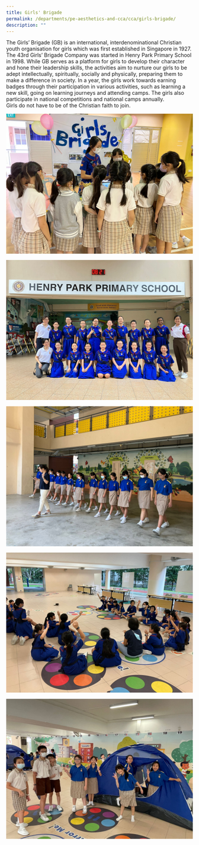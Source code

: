 ```yaml
---
title: Girls' Brigade
permalink: /departments/pe-aesthetics-and-cca/cca/girls-brigade/
description: ""
---
```

The Girls’ Brigade (GB) is an international, interdenominational Christian youth organisation for girls which was first established in Singapore in 1927. The 43rd Girls’ Brigade Company was started in Henry Park Primary School in 1998.
While GB serves as a platform for girls to develop their character and hone their leadership skills, the activities aim to nurture our girls to be adept intellectually, spiritually, socially and physically, preparing them to make a difference in society.
In a year, the girls work towards earning badges through their participation in various activities, such as learning a new skill, going on learning journeys and attending camps. The girls also participate in national competitions and national camps annually.  
Girls do not have to be of the Christian faith to join.

![](/images/gb%20picture%201.jpeg)

![](/images/gb%20picture%202.jpeg)

![](/images/gb%20picture%203.jpeg)

![](/images/gb%20picture%204.jpeg)

![](/images/gb%20picture%205.jpeg)